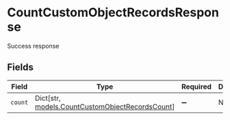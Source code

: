 # CountCustomObjectRecordsResponse

Success response


## Fields

| Field                                                                                         | Type                                                                                          | Required                                                                                      | Description                                                                                   |
| --------------------------------------------------------------------------------------------- | --------------------------------------------------------------------------------------------- | --------------------------------------------------------------------------------------------- | --------------------------------------------------------------------------------------------- |
| `count`                                                                                       | Dict[str, [models.CountCustomObjectRecordsCount](../models/countcustomobjectrecordscount.md)] | :heavy_minus_sign:                                                                            | N/A                                                                                           |